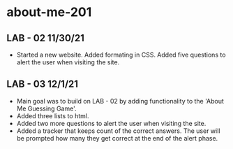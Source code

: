 # about-me-201

## LAB - 02 11/30/21

- Started a new website. Added formating in CSS. Added five questions to alert the user when visiting the site.

## LAB - 03 12/1/21

- Main goal was to build on LAB - 02 by adding functionality to the 'About Me Guessing Game'.
- Added three lists to html.
- Added two more questions to alert the user when visiting the site.
- Added a tracker that keeps count of the correct answers. The user will be prompted how many they get correct at the end of the alert phase.
